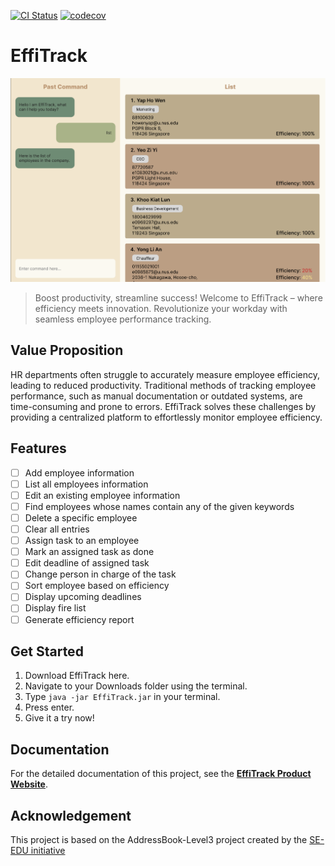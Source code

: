 [![CI Status](https://github.com/se-edu/addressbook-level3/workflows/Java%20CI/badge.svg)](https://github.com/AY2324S2-CS2103T-T14-1/tp/actions)
[![codecov](https://codecov.io/gh/AY2324S2-CS2103T-T09-4/tp/graph/badge.svg?token=WAIOG42WJK)](https://codecov.io/gh/AY2324S2-CS2103T-T14-1/tp)

# EffiTrack

![Ui](docs/images/Ui.png)
> Boost productivity, streamline success! Welcome to EffiTrack – where efficiency meets innovation. Revolutionize your workday with seamless employee performance tracking.

## Value Proposition
HR departments often struggle to accurately measure employee efficiency, leading to reduced productivity. Traditional methods of tracking employee performance, such as manual documentation or outdated systems, are time-consuming and prone to errors. EffiTrack solves these challenges by providing a centralized platform to effortlessly monitor employee efficiency.

## Features
- [ ] Add employee information
- [ ] List all employees information
- [ ] Edit an existing employee information
- [ ] Find employees whose names contain any of the given keywords
- [ ] Delete a specific employee
- [ ] Clear all entries
- [ ] Assign task to an employee
- [ ] Mark an assigned task as done
- [ ] Edit deadline of assigned task
- [ ] Change person in charge of the task
- [ ] Sort employee based on efficiency
- [ ] Display upcoming deadlines
- [ ] Display fire list
- [ ] Generate efficiency report
 
## Get Started
1. Download EffiTrack here.
2. Navigate to your Downloads folder using the terminal.
3. Type `java -jar EffiTrack.jar` in your terminal.
4. Press enter.
5. Give it a try now!

## Documentation
For the detailed documentation of this project, see the **[EffiTrack Product Website](https://ay2324s2-cs2103t-t14-1.github.io/tp/)**.

## Acknowledgement
This project is based on the AddressBook-Level3 project created by the [SE-EDU initiative](https://se-education.org)